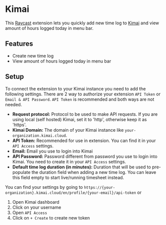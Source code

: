 # Kimai

This [Raycast](https://raycast.com) extension lets you quickly add new time log to [Kimai](https://www.kimai.org) and view amount of hours logged today in menu bar.

## Features

- Create new time log
- View amount of hours logged today in menu bar

## Setup

To connect the extension to your Kimai instance you need to add the following settings. There are 2 way to authorize your extension `API Token` or `Email & API Password`. `API Token` is recommended and both ways are not needed.

- **Request protocol:** Protocol to be used to make API requests. If you are using local (self hosted) Kimai, set it to 'http', otherwise keep it as 'https'.
- **Kimai Domain:** The domain of your Kimai instance like `your-organization.kimai.cloud`.
- **API Token:** Recommended for use in extension. You can find it in your `API Access` settings.
- **Email:** Email you use to login into Kimai
- **API Password:** Password different from password you use to login into Kimai. You need to create it in your `API Access` settings.
- **Default time log duration (in minutes):** Duration that will be used to pre-populate the duration field when adding a new time log. You can leave this field empty to start live/running timesheet instead.

You can find your settings by going to `https://{your-organization}.kimai.cloud/en/profile/{your-email}/api-token` or

1. Open Kimai dashboard
2. Click on your username
3. Open `API Access`
4. Click on `+ Create` to create new token
